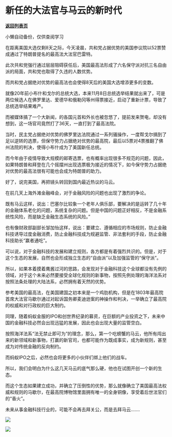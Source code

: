 # 新任的大法官与马云的新时代

[**返回列表页**](/gzh/政事堂2019)

小懒自动备份，仅供查阅学习

在距离美国大选仅剩8天之际，今天凌晨，共和党占据优势的美国参议院以52票赞成通过了特朗普提名的最高法大法官巴雷特。

  

此次共和党强行通过层层阻碍获任后，美国最高法形成了六名保守派对抗三名自由派的局面，共和党也取得了久违的人数优势。

  

而共和党占据绝对优势的最高法也会使得8天后的美国大选增添更多的变数。

  

就像20年前小布什和戈尔的总统大选，本来11月8日总统选举结果就出来了，可是两位候选人在佛罗里达、爱德华和俄勒冈等州得票接近，启动了重新计票，导致了总统选举结果难产。

  

而被媒体搞了一个大新闻，的各国元首和外长也被忽悠了，提前发来贺电，却没有想到，这一场官司竟然打了36天，一直打到了最高法院。

  

当时，民主党占据绝对优势的佛罗里达法院通过一系列骚操作，一度帮戈尔搞到了足以逆转的选票，但保守势力占据绝对优势的最高院，最后以5票对4票推翻了佛州法院的判决，使得小布什成为了美国新任总统。

  

而今年由于疫情导致大规模的邮寄选票，也有概率出现很多不规范的问题，因此，如果特朗普和拜登在几个摇摆州出现选票极为接近的情况下，如今保守势力占据绝对优势的最高法很有可能也会成为特朗普的助力。  

  

好了，说完美国，再把镜头转回到国内最近热议的马云。  

  

在前几天上海外滩金融峰会，对于金融风险的问题也出现了激烈的争论。

  

既有马云这样，说出：巴塞尔比较象一个老年人俱乐部，要解决的是运转了几十年的金融体系老化的问题，系统复杂的问题。但是中国的问题正好相反，不是金融系统性风险，而是缺乏金融生态系统的风险。”

  

也有像财政部副部长邹加怡这样，说出：要建立、遵循相应的市场规则，防止金融科技诱导过度金融消费，防止金融科技成为规避监管、非法套利的手段，防止金融科技助长“赢者通吃”。  

  

可以说，对于金融科技的发展和建立规则，各方都是有着强烈共识的。但是，对于这个生态的发展，自然也会形成独立生态的“自由派”以及加强监管的“保守派”。  

  

所以，如果本着摸着鹰酱过河的思路，会发现对于金融科技这个全球都没有先例的领域，对于这个未来必然要接受全球化规则的新事物，按照先例处理的海洋法系对按照法条处理的大陆法系，必然拥有着天然的优势。  

  

参考美国的最高法，在美国建国之初本来是一个鸡肋机构，但是在1803年最高院首席大法官马歇尔通过对起诉国务卿麦迪逊案的神操作和判决，一举确立了最高院的权威和对行政权的巨大制约。

  

同理，随着蚂蚁金服的IPO和创世界纪录的募资，在巨额的产业投资之下，未来中国的金融科技必然会出现迅猛的发展，因此也会出现大量的监管空白。

  

按照海洋法系“法无禁止即可为”的理念，那么，第一个吃螃蟹的马云，他所有闯出来的新领域和新事物，打赢的新官司，也都可能作为既成事实，成为新规则，甚至成为对传统金融的反向制约。  

  

而蚂蚁IPO之后，必然也会将更多的小伙伴们绑上他们的战车。  

  

所以，我们会明白为什么这几天马云的底气那么硬，他也在试图开创一个新的生态。  

  

而这个生态如果建立成功，并确立了压倒性的优势，那么就像确立了美国最高法权威和规则的马歇尔，在最高院博物馆里面拥有唯一的全身铜像，享受着后世法官们的“香火”。

  

未来从事金融科技行业的，可能不会再去拜关公，而是去拜马云.......  

  

![](https://mmbiz.qpic.cn/mmbiz_jpg/rxhS23yu8cPJ2wgzDvlzicH1cwtuic5ic8GG3d5Lvm49g1ia1ME7FibibYLCA2B2iaglQtcRYjI7qicWAuU87lXcPEJEQQ/640?wx_fmt=jpeg)

  

![](https://mmbiz.qpic.cn/mmbiz_jpg/rxhS23yu8cPp0iaKAfe0ZsWfgGcY72o9Nror8TicrtnlDsqzY7y4Kum4fM3X0FMEGlbvm9HvZUiaETSnLt4DHNLbQ/640?wx_fmt=jpeg)

